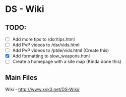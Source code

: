 # DS - Wiki

## TODO:

- [ ] Add more tips to /dsr/tips.html
- [ ] Add PvP videos to /dsr/vids.html
- [ ] Add PvP videos to /ptde/vids.html (Create this)
- [x] Add formatting to slow_weapons.html
- [ ] Create a homepage with a site map (Kinda done this)

## Main Files

Wiki - http://www.xvk3.net/DS-Wiki/
